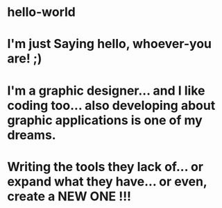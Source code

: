 # hello-world
# I'm just Saying hello, whoever-you are! ;)

# I'm a graphic designer... and I like coding too... also developing about graphic applications is one of my dreams.
# Writing the tools they lack of... or expand what they have... or even, create a NEW ONE !!!
